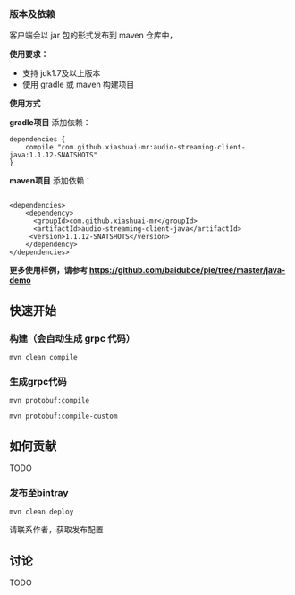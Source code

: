 ### 版本及依赖
客户端会以 jar 包的形式发布到 maven 仓库中，

**使用要求：**

 - 支持 jdk1.7及以上版本
 - 使用 gradle 或 maven 构建项目

**使用方式**

**gradle项目**
添加依赖：

```
dependencies {
	compile "com.github.xiashuai-mr:audio-streaming-client-java:1.1.12-SNATSHOTS"
}
```

**maven项目**
添加依赖：

```

<dependencies>
	<dependency>
	  <groupId>com.github.xiashuai-mr</groupId>
	  <artifactId>audio-streaming-client-java</artifactId>
	 <version>1.1.12-SNATSHOTS</version>
	</dependency>
</dependencies>
```

**更多使用样例，请参考 https://github.com/baidubce/pie/tree/master/java-demo** 

## 快速开始
### 构建（会自动生成 grpc 代码）
`mvn clean compile`

### 生成grpc代码

`mvn protobuf:compile`

`mvn protobuf:compile-custom`


## 如何贡献
TODO

### 发布至bintray
`mvn clean deploy`

请联系作者，获取发布配置

## 讨论
TODO

